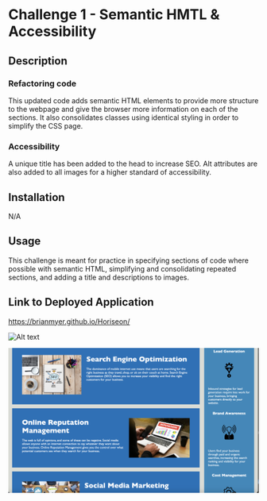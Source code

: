 # Challenge 1 - Semantic HMTL & Accessibility

## Description 

### Refactoring code

 This updated code adds semantic HTML elements to provide more structure to the webpage and give the browser more information on each of the sections. It also consolidates classes using identical styling in order to simplify the CSS page.

 ### Accessibility

 A unique title has been added to the head to increase SEO. Alt attributes are also added to all images for a higher standard of accessibility.

 ## Installation

 N/A

 ## Usage

 This challenge is meant for practice in specifying sections of code where possible with semantic HTML, simplifying and consolidating repeated sections, and adding a title and descriptions to images.

 ## Link to Deployed Application

 https://brianmyer.github.io/Horiseon/

![Alt text](<Screenshot 2023-07-20 at 3.54.04 PM.png>)

![Alt text](<Screenshot 2023-07-20 at 3.54.20 PM.png>)
 